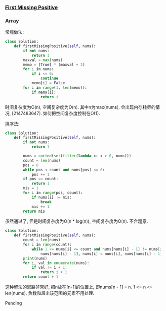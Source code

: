 ### [First Missing Positive](https://leetcode.com/problems/first-missing-positive/)


### Array


常规做法:

```Python
class Solution:
    def firstMissingPositive(self, nums):
        if not nums:
            return 1
        maxval = max(nums)
        memo = [True] * (maxval + 2)
        for i in nums:
            if i <= 0:
                continue
            memo[i] = False
        for i in range(1, len(memo)):
            if memo[i]:
                return i

```

时间复杂度为O(n), 空间复杂度为O(n). 其中n为max(nums), 会出现内存耗尽的情况, [2147483647]. 如何把空间复杂度控制在O(1).


排序法:

```Python
class Solution:
    def firstMissingPositive(self, nums):
        if not nums:
            return 1

        nums = sorted(set(filter(lambda x: x > 0, nums)))
        count = len(nums)
        pos = 0
        while pos < count and nums[pos] <= 0:
            pos += 1
        if pos == count:
            return 1
        mis = 1
        for i in range(pos, count):
            if nums[i] != mis:
                break
            mis += 1
        return mis
```

虽然通过了, 但是时间复杂度为O(n * log(n)), 空间复杂度为O(n). 不合题意.

```Python
class Solution:
    def firstMissingPositive(self, nums):
        count = len(nums)
        for i in range(count):
            while 1 <= nums[i] <= count and nums[nums[i] - 1] != nums[i]:
                nums[nums[i] - 1], nums[i] = nums[i], nums[nums[i] - 1]
        print(nums)
        for i, val in enumerate(nums):
            if val != i + 1:
                return i + 1
        return count + 1
```

这种解法的思路非常好, 把n放在[n-1]的位置上, 即nums[n - 1] = n. 1 <= n <= len(nums).
负数和超出该范围的元素不用处理.

Pending
